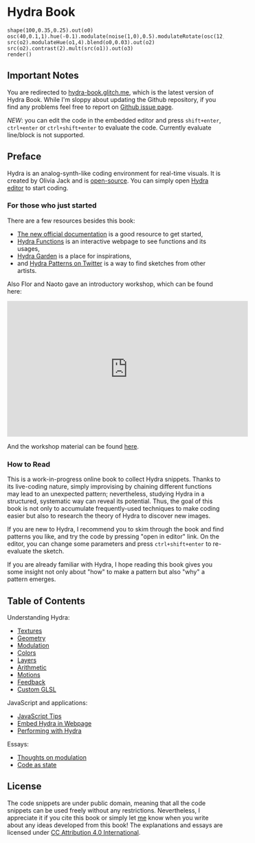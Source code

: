 Hydra Book
========

<!-- ![cover](images/cover.png) -->

```hydra
shape(100,0.35,0.25).out(o0)
osc(40,0.1,1).hue(-0.1).modulate(noise(1,0),0.5).modulateRotate(osc(12,0).kaleid(100),4).out(o1)
src(o2).modulateHue(o1,4).blend(o0,0.03).out(o2)
src(o2).contrast(2).mult(src(o1)).out(o3)
render()
```

Important Notes
--------

You are redirected to [hydra-book.glitch.me](https://hydra-book.glitch.me/), which is the latest version of Hydra Book. While I'm sloppy about updating the Github repository, if you find any problems feel free to report on [Github issue page](https://github.com/micuat/hydra-book/issues).

*NEW*: you can edit the code in the embedded editor and press `shift+enter`, `ctrl+enter` or `ctrl+shift+enter` to evaluate the code. Currently evaluate line/block is not supported.

Preface
--------

Hydra is an analog-synth-like coding environment for real-time visuals. It is created by Olivia Jack and is [open-source](https://github.com/hydra-synth). You can simply open [Hydra editor](https://hydra.ojack.xyz) to start coding.


### For those who just started

There are a few resources besides this book:

* [The new official documentation](https://hydra.ojack.xyz/docs/#/) is a good resource to get started,
* [Hydra Functions](https://hydra.ojack.xyz/functions/) is an interactive webpage to see functions and its usages,
* [Hydra Garden](https://hydra.ojack.xyz/garden/) is a place for inspirations,
* and [Hydra Patterns on Twitter](https://twitter.com/hydra_patterns) is a way to find sketches from other artists.

Also Flor and Naoto gave an introductory workshop, which can be found here:

<iframe width="560" height="315" src="https://www.youtube.com/embed/TMRooK2c8Is" title="YouTube video player" frameborder="0" allow="accelerometer; autoplay; clipboard-write; encrypted-media; gyroscope; picture-in-picture" allowfullscreen></iframe>

And the workshop material can be found [here](https://ccfest-2021-glitchme.glitch.me/).

### How to Read

This is a work-in-progress online book to collect Hydra snippets. Thanks to its live-coding nature, simply improvising by chaining different functions may lead to an unexpected pattern; nevertheless, studying Hydra in a structured, systematic way can reveal its potential. Thus, the goal of this book is not only to accumulate frequently-used techniques to make coding easier but also to research the theory of Hydra to discover new images.

If you are new to Hydra, I recommend you to skim through the book and find patterns you like, and try the code by pressing "open in editor" link. On the editor, you can change some parameters and press `ctrl+shift+enter` to re-evaluate the sketch.

If you are already familiar with Hydra, I hope reading this book gives you some insight not only about "how" to make a pattern but also "why" a pattern emerges.


Table of Contents
--------

Understanding Hydra:

* [Textures](textures)
* [Geometry](geometry)
* [Modulation](modulation)
* [Colors](colors)
* [Layers](layers)
* [Arithmetic](arithmetic)
* [Motions](motions)
* [Feedback](feedback)
* [Custom GLSL](glsl)

JavaScript and applications:

* [JavaScript Tips](javascript)
* [Embed Hydra in Webpage](embed)
* [Performing with Hydra](performing)

Essays:

* [Thoughts on modulation](thoughts-on-modulation)
* [Code as state](code-as-state)

License
--------

The code snippets are under public domain, meaning that all the code snippets can be used freely without any restrictions. Nevertheless, I appreciate it if you cite this book or simply let [me](https://naotohieda.com) know when you write about any ideas developed from this book! The explanations and essays are licensed under [CC Attribution 4.0 International](https://creativecommons.org/licenses/by/4.0/).
